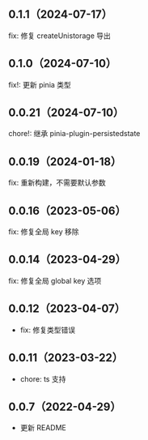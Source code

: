 ## 0.1.1（2024-07-17）
fix: 修复 createUnistorage 导出
## 0.1.0（2024-07-10）
fix!: 更新 pinia 类型
## 0.0.21（2024-07-10）
chore!: 继承 pinia-plugin-persistedstate
## 0.0.19（2024-01-18）

fix: 重新构建，不需要默认参数

## 0.0.16（2023-05-06）

fix: 修复全局 key 移除

## 0.0.14（2023-04-29）

fix: 修复全局 global key 选项

## 0.0.12（2023-04-07）

- fix: 修复类型错误

## 0.0.11（2023-03-22）

- chore: ts 支持

## 0.0.7（2022-04-29）

- 更新 README
